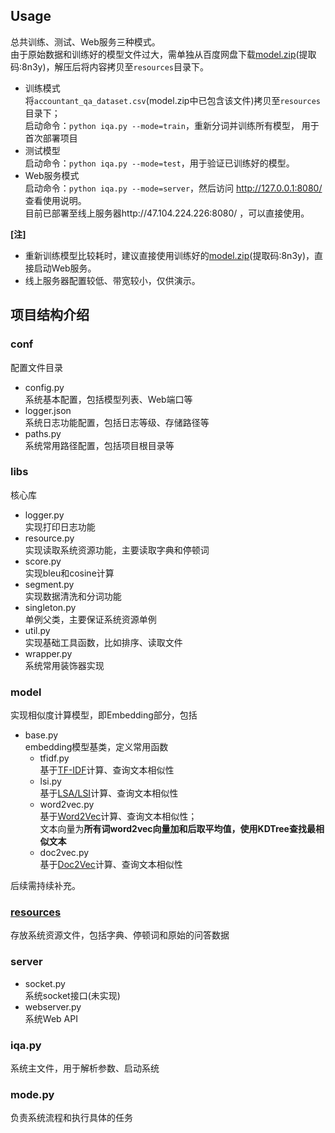 ## Usage
总共训练、测试、Web服务三种模式。      
由于原始数据和训练好的模型文件过大，需单独从百度网盘下载[model.zip](https://pan.baidu.com/s/1XMW0ZoH_lFOMMxfF-GFzIg)(提取码:8n3y)，解压后将内容拷贝至`resources`目录下。   

 - 训练模式       
将`accountant_qa_dataset.csv`(model.zip中已包含该文件)拷贝至`resources`目录下；       
启动命令：`python iqa.py --mode=train`，重新分词并训练所有模型， 用于首次部署项目      
 - 测试模型       
启动命令：`python iqa.py --mode=test`，用于验证已训练好的模型。  
 - Web服务模式     
启动命令：`python iqa.py --mode=server`，然后访问 http://127.0.0.1:8080/  查看使用说明。       
目前已部署至线上服务器http://47.104.224.226:8080/   ，可以直接使用。    

**[注]**    
 - 重新训练模型比较耗时，建议直接使用训练好的[model.zip](https://pan.baidu.com/s/1XMW0ZoH_lFOMMxfF-GFzIg)(提取码:8n3y)，直接启动Web服务。
 - 线上服务器配置较低、带宽较小，仅供演示。  

## 项目结构介绍

### conf
配置文件目录
 - config.py       
系统基本配置，包括模型列表、Web端口等
 - logger.json      
系统日志功能配置，包括日志等级、存储路径等
 - paths.py        
系统常用路径配置，包括项目根目录等

### libs
核心库         
 - logger.py         
实现打印日志功能         
 - resource.py       
实现读取系统资源功能，主要读取字典和停顿词
 - score.py         
实现bleu和cosine计算
 - segment.py         
实现数据清洗和分词功能
 - singleton.py         
单例父类，主要保证系统资源单例
 - util.py         
实现基础工具函数，比如排序、读取文件
 - wrapper.py         
系统常用装饰器实现

### model
实现相似度计算模型，即Embedding部分，包括
 - base.py         
embedding模型基类，定义常用函数
     - tfidf.py      
    基于[TF-IDF](https://radimrehurek.com/gensim/models/tfidfmodel.html)计算、查询文本相似性
     - lsi.py   
    基于[LSA/LSI](https://radimrehurek.com/gensim/auto_examples/core/run_topics_and_transformations.html)计算、查询文本相似性
     - word2vec.py      
    基于[Word2Vec](https://radimrehurek.com/gensim/auto_examples/tutorials/run_word2vec.html)计算、查询文本相似性；      
    文本向量为**所有词word2vec向量加和后取平均值，使用KDTree查找最相似文本**
     - doc2vec.py     
    基于[Doc2Vec](https://radimrehurek.com/gensim/auto_examples/tutorials/run_doc2vec_lee.html)计算、查询文本相似性
      
后续需持续补充。

### [resources](https://github.com/beikejinmiao/IQA/blob/master/resources/README.md)
存放系统资源文件，包括字典、停顿词和原始的问答数据

### server
 - socket.py         
系统socket接口(未实现)
 - webserver.py         
系统Web API

### iqa.py
系统主文件，用于解析参数、启动系统

### mode.py
负责系统流程和执行具体的任务

